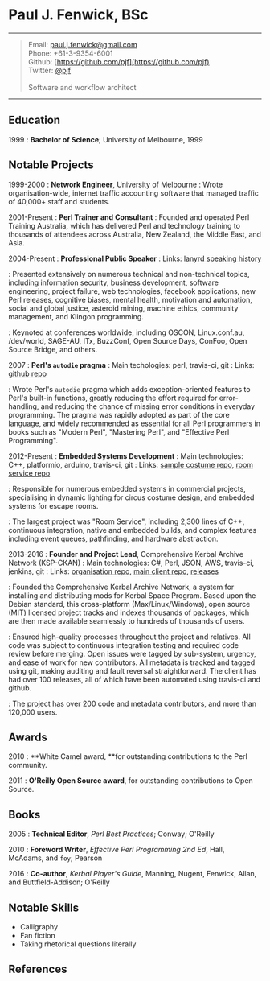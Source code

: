 # Paul J. Fenwick, BSc

----

> Email: paul.j.fenwick@gmail.com \
> Phone: +61-3-9354-6001 \
> Github: [https://github.com/pjf](https://github.com/pjf) \
> Twitter: [@pjf](https://twitter.com/pjf) \
> \
> Software and workflow architect

----

## Education

1999
:   **Bachelor of Science**; University of Melbourne, 1999

## Notable Projects

1999-2000
:   **Network Engineer**, University of Melbourne
:   Wrote organisation-wide, internet traffic accounting software that managed traffic of 40,000+ staff and students.

2001-Present
:   **Perl Trainer and Consultant**
:   Founded and operated Perl Training Australia, which has delivered Perl and technology training to thousands of attendees across Australia, New Zealand, the Middle East, and Asia.

2004-Present
:   **Professional Public Speaker**
:   Links: [lanyrd speaking history](http://lanyrd.com/profile/pjf/sessions/)

:   Presented extensively on numerous technical and non-technical topics, including information security, business development, software engineering, project failure, web technologies, facebook applications, new Perl releases, cognitive biases, mental health, motivation and automation, social and global justice, asteroid mining, machine ethics, community management, and Klingon programming.

:   Keynoted at conferences worldwide, including OSCON, Linux.conf.au, /dev/world, SAGE-AU, ITx, BuzzConf, Open Source Days, ConFoo, Open Source Bridge, and others.

2007
:   **Perl's `autodie` pragma**
:   Main techologies: perl, travis-ci, git
:   Links: [github repo](https://github.com/pjf/autodie)

:   Wrote Perl's `autodie` pragma which adds exception-oriented features to Perl's built-in functions, greatly reducing the effort required for error-handling, and reducing the chance of missing error conditions in everyday programming. The pragma was rapidly adopted as part of the core language, and widely recommended as essential for all Perl programmers in books such as "Modern Perl", "Mastering Perl", and "Effective Perl Programming".

2012-Present
:   **Embedded Systems Development**
:   Main technologies: C++, platformio, arduino, travis-ci, git
:   Links: [sample costume repo](https://github.com/pjf/clockwork-masters), [room service repo](https://github.com/PopUpPlayground/room-service)

:   Responsible for numerous embedded systems in commercial projects, specialising in dynamic lighting for circus costume design, and embedded systems for escape rooms.

:   The largest project was "Room Service", including 2,300 lines of C++, continuous integration, native and embedded builds, and complex features including event queues, pathfinding, and hardware abstraction.

2013-2016
:   **Founder and Project Lead**, Comprehensive Kerbal Archive Network (KSP-CKAN)
:   Main technologies: C#, Perl, JSON, AWS, travis-ci, jenkins, git
:   Links: [organisation repo](https://github.com/KSP-CKAN), [main client repo](https;//github.com/KSP-CKAN/CKAN), [releases](https://github.com/KSP-CKAN/CKAN/releases)

:   Founded the Comprehensive Kerbal Archive Network, a system for installing and distributing mods for Kerbal Space Program. Based upon the Debian standard, this cross-platform (Max/Linux/Windows), open source (MIT) licensed project tracks and indexes thousands of packages, which are then made available seamlessly to hundreds of thousands of users.

:   Ensured high-quality processes throughout the project and relatives. All code was subject to continuous integration testing and required code review before merging. Open issues were tagged by sub-system, urgency, and ease of work for new contributors. All metadata is tracked and tagged using git, making auditing and fault reversal straightforward. The client has had over 100 releases, all of which have been automated using travis-ci and github.

:   The project has over 200 code and metadata contributors, and more than 120,000 users.

## Awards

2010
:    **White Camel award, **for outstanding contributions to the Perl community.

2011
:   **O'Reilly Open Source award**, for outstanding contributions to Open Source.

## Books

2005
:   **Technical Editor**, *Perl Best Practices*; Conway; O'Reilly

2010
:   **Foreword Writer**, *Effective Perl Programming 2nd Ed*, Hall, McAdams, and `foy`; Pearson

2016
:   **Co-author**, *Kerbal Player's Guide*, Manning, Nugent, Fenwick, Allan, and Buttfield-Addison; O'Reilly

## Notable Skills

- Calligraphy
- Fan fiction
- Taking rhetorical questions literally

## References

<!-- This area gets filled by the build process. References aren't in the main repo so I don't disclose personal details. -->
